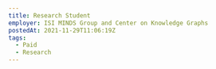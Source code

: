 ```yaml
---
title: Research Student
employer: ISI MINDS Group and Center on Knowledge Graphs
postedAt: 2021-11-29T11:06:19Z
tags:
  - Paid
  - Research
---
```

